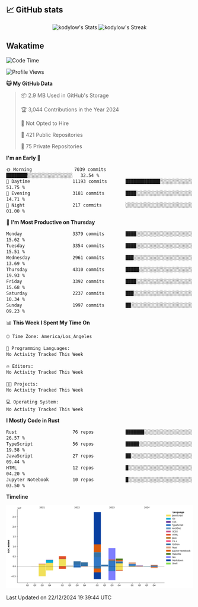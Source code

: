 ## 📈 GitHub stats
<!--START_SECTION:github-->
<div class="badges-githubstats">
  <p align="center">
    <img src="https://github-readme-stats.vercel.app/api?username=kodylow&theme=tokyonight&show_icons=true&hide_border=true&count_private=true" alt="kodylow's Stats" height="165">
    <img src="https://github-readme-streak-stats.herokuapp.com/?user=kodylow&theme=tokyonight&hide_border=true" alt="kodylow's Streak" height="165">
  </p>
</div>
<!--END_SECTION:github-->

## Wakatime 
<!--START_SECTION:waka-->
![Code Time](http://img.shields.io/badge/Code%20Time-1%2C292%20hrs%2010%20mins-blue)

![Profile Views](http://img.shields.io/badge/Profile%20Views-0-blue)

**🐱 My GitHub Data** 

> 📦 2.9 MB Used in GitHub's Storage 
 > 
> 🏆 3,044 Contributions in the Year 2024
 > 
> 🚫 Not Opted to Hire
 > 
> 📜 421 Public Repositories 
 > 
> 🔑 75 Private Repositories 
 > 
**I'm an Early 🐤** 

```text
🌞 Morning                7039 commits        ████████░░░░░░░░░░░░░░░░░   32.54 % 
🌆 Daytime                11193 commits       █████████████░░░░░░░░░░░░   51.75 % 
🌃 Evening                3181 commits        ████░░░░░░░░░░░░░░░░░░░░░   14.71 % 
🌙 Night                  217 commits         ░░░░░░░░░░░░░░░░░░░░░░░░░   01.00 % 
```
📅 **I'm Most Productive on Thursday** 

```text
Monday                   3379 commits        ████░░░░░░░░░░░░░░░░░░░░░   15.62 % 
Tuesday                  3354 commits        ████░░░░░░░░░░░░░░░░░░░░░   15.51 % 
Wednesday                2961 commits        ███░░░░░░░░░░░░░░░░░░░░░░   13.69 % 
Thursday                 4310 commits        █████░░░░░░░░░░░░░░░░░░░░   19.93 % 
Friday                   3392 commits        ████░░░░░░░░░░░░░░░░░░░░░   15.68 % 
Saturday                 2237 commits        ███░░░░░░░░░░░░░░░░░░░░░░   10.34 % 
Sunday                   1997 commits        ██░░░░░░░░░░░░░░░░░░░░░░░   09.23 % 
```


📊 **This Week I Spent My Time On** 

```text
🕑︎ Time Zone: America/Los_Angeles

💬 Programming Languages: 
No Activity Tracked This Week

🔥 Editors: 
No Activity Tracked This Week

🐱‍💻 Projects: 
No Activity Tracked This Week

💻 Operating System: 
No Activity Tracked This Week
```

**I Mostly Code in Rust** 

```text
Rust                     76 repos            ███████░░░░░░░░░░░░░░░░░░   26.57 % 
TypeScript               56 repos            █████░░░░░░░░░░░░░░░░░░░░   19.58 % 
JavaScript               27 repos            ██░░░░░░░░░░░░░░░░░░░░░░░   09.44 % 
HTML                     12 repos            █░░░░░░░░░░░░░░░░░░░░░░░░   04.20 % 
Jupyter Notebook         10 repos            █░░░░░░░░░░░░░░░░░░░░░░░░   03.50 % 
```



**Timeline**

![Lines of Code chart](https://raw.githubusercontent.com/Kodylow/Kodylow/master/assets/bar_graph.png)


 Last Updated on 22/12/2024 19:39:44 UTC
<!--END_SECTION:waka-->
